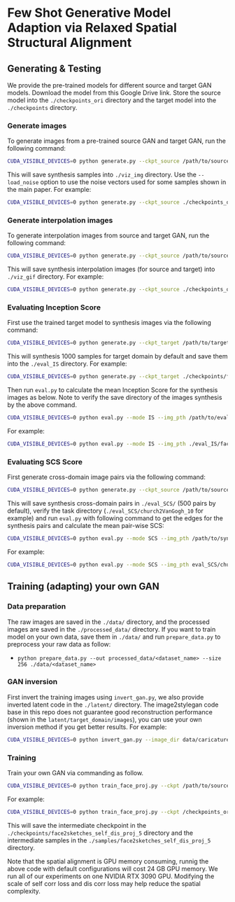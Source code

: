 
# Few Shot Generative Model Adaption via Relaxed Spatial Structural Alignment

## Generating & Testing
We provide the pre-trained models for different source and target GAN models. Download the model from this Google Drive link. Store the source model into the `./checkpoints_ori` directory and the target model into the `./checkpoints` directory.

### Generate images
To generate images from a pre-trained source GAN and target GAN, run the following command:
```bash
CUDA_VISIBLE_DEVICES=0 python generate.py --ckpt_source /path/to/source_model/ --ckpt_target /path/to/target_model/ --task 10(5) --source source_domain --target target_domain --latent_dir /path/to/latent/ --mode viz_imgs
```

This will save synthesis samples into `./viz_img` directory. Use the `--load_noise` option to use the noise vectors used for some samples shown in the main paper. For example:
```bash
CUDA_VISIBLE_DEVICES=0 python generate.py --ckpt_source ./checkpoints_ori/face.pt --ckpt_target ./checkpoints/face2sketches_self_dis_proj_10/final.pt --task 10 --source face --target sketches --latent_dir latent/sketches/latent/ --mode viz_imgs --load_noise noise.pt
```

### Generate interpolation images
To generate interpolation images from source and target GAN, run the following command:
```bash
CUDA_VISIBLE_DEVICES=0 python generate.py --ckpt_source /path/to/source_model --ckpt_target /path/to/target_model/ --task 10(5) --source source_domain --target target_domain --latent_dir /path/to/latent/ --mode viz_gif --load_noise /path/to/noise_vector/
```

This will save synthesis interpolation images (for source and target) into `./viz_gif` directory. For example:
```bash
CUDA_VISIBLE_DEVICES=0 python generate.py --ckpt_source ./checkpoints_ori/face.pt --ckpt_target ./checkpoints/face2VanGogh_self_dis_proj_10/final.pt --task 10 --source face --target VanGogh --latent_dir latent/VanGogh_face/latent/ --mode viz_gif
```

### Evaluating Inception Score
First use the trained target model to synthesis images via the following command:
```bash
CUDA_VISIBLE_DEVICES=0 python generate.py --ckpt_target /path/to/target_model/ --task 10(5) --source source_domain --target target_domain --latent_dir /path/to/latent/ --mode eval_IS
```
This will synthesis 1000 samples for target domain by default and save them into the `./eval_IS` directory. For example:
```bash
CUDA_VISIBLE_DEVICES=0 python generate.py --ckpt_target ./checkpoints/face2VanGogh_self_dis_proj_10/final.pt --task 10 --source face --target VanGogh --latent_dir latent/VanGogh_face/latent/ --mode eval_IS
```
Then run `eval.py` to calculate the mean Inception Score for the synthesis images as below. Note to verify the save directory of the images synthesis by the above command.
```bash
CUDA_VISIBLE_DEVICES=0 python eval.py --mode IS --img_pth /path/to/eval4IS/images
```
For example:
```bash
CUDA_VISIBLE_DEVICES=0 python eval.py --mode IS --img_pth ./eval_IS/face2VanGogh_10
```

### Evaluating SCS Score
First generate cross-domain image pairs via the following command:
```bash
CUDA_VISIBLE_DEVICES=0 python generate.py --ckpt_source /path/to/source_model/ --ckpt_target /path/to/target_model/ --task 10(5) --source source_domain --target sketches --latent_dir /path/to/latent/ --mode eval_SCS --SCS_samples n
```
This will save synthesis cross-domain pairs in `./eval_SCS/` (500 pairs by default), verify the task directory (`./eval_SCS/church2VanGogh_10` for example) and run `eval.py` with following command to get the edges for the synthesis pairs and calculate the mean pair-wise SCS:
```bash
CUDA_VISIBLE_DEVICES=0 python eval.py --mode SCS --img_pth /path/to/synthesis/pairs/
```
For example:
```bash
CUDA_VISIBLE_DEVICES=0 python eval.py --mode SCS --img_pth eval_SCS/church2VanGogh_10
```



## Training (adapting) your own GAN
### Data preparation
The raw images are saved in the `./data/` directory, and the processed images are saved in the `./processed_data/` directory. If you want to train model on your own data, save them in `./data/` and run `prepare_data.py` to preprocess your raw data as follow:

- `python prepare_data.py --out processed_data/<dataset_name> --size 256 ./data/<dataset_name>`

### GAN inversion
First invert the training images using `invert_gan.py`, we also provide inverted latent code in the `./latent/` directory. The image2stylegan code base in this repo does not guarantee good reconstruction performance (shown in the `latent/target_domain/images`), you can use your own inversion method if you get better results. For example:

```bash
CUDA_VISIBLE_DEVICES=0 python invert_gan.py --image_dir data/caricatures/images/ --stylegan2_path checkpoints_ori/face.pt --latent_dir latent/caricatures/
```

### Training
Train your own GAN via commanding as follow. 
```bash
CUDA_VISIBLE_DEVICES=0 python train_face_proj.py --ckpt /path/to/source/model/ --data_path /path/to/processed/data/ --exp source2target --iter 2002 --self_corr_loss --proj --dis_corr_loss --latent_dir /path/to/latent/ --task 10(5) --exp_name target_domain --n_train 10
```
For example:
```bash
CUDA_VISIBLE_DEVICES=0 python train_face_proj.py --ckpt /checkpoints_ori/face.pt --data_path ./processed_data/sketches_5/  --exp face2sketches --iter 2002 --self_corr_loss --proj --dis_corr_loss --latent_dir latent/sketches/latent/ --task 5 --exp_name sketches
```
This will save the intermediate checkpoint in the `./checkpoints/face2sketches_self_dis_proj_5` directory and the intermediate samples in the `./samples/face2sketches_self_dis_proj_5` directory.

Note that the spatial alignment is GPU memory consuming, runnig the above code with default configurations will cost 24 GB GPU memory. We run all of our experiments on one NVIDIA RTX 3090 GPU. Modifying the scale of self corr loss and dis corr loss may help reduce the spatial complexity.
